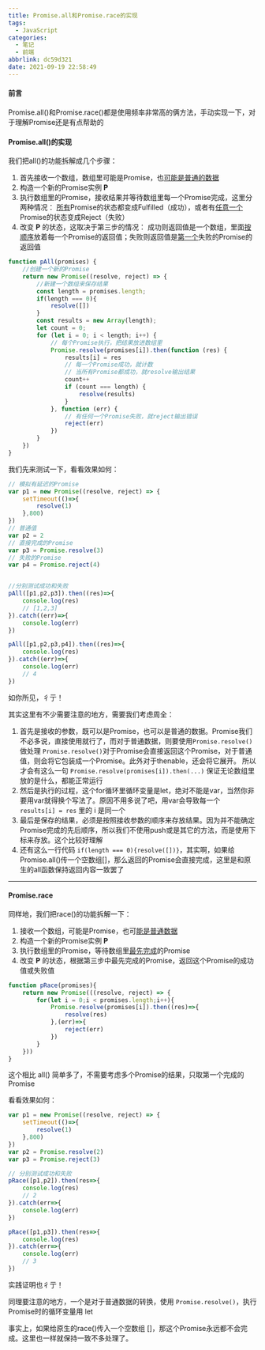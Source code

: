 ```yaml
---
title: Promise.all和Promise.race的实现
tags:
  - JavaScript
categories:
  - 笔记
  - 前端
abbrlink: dc59d321
date: 2021-09-19 22:58:49
---
```


#### 前言

Promise.all()和Promise.race()都是使用频率非常高的俩方法，手动实现一下，对于理解Promise还是有点帮助的

#### Promise.all()的实现

我们把all()的功能拆解成几个步骤：

1. 首先接收一个数组，数组里可能是Promise，也<u>可能是普通的数据</u>
2. 构造一个新的Promise实例 **P**
3. 执行数组里的Promise，接收结果并等待数组里每一个Promise完成，这里分两种情况：
   <u>所有</u>Promise的状态都变成Fulfilled（成功），或者有<u>任意一个</u>Promise的状态变成Reject（失败）
4. 改变 **P** 的状态，这取决于第三步的情况：
   成功则返回值是一个数组，里面<u>按顺序</u>放着每一个Promise的返回值；失败则返回值是<u>第一个</u>失败的Promise的返回值

```javascript
function pAll(promises) {
    //创建一个新的Promise
    return new Promise((resolve, reject) => {
        //新建一个数组来保存结果
        const length = promises.length;
        if(length === 0){
            resolve([])
        }
        const results = new Array(length);
        let count = 0;
        for (let i = 0; i < length; i++) {
            // 每个Promise执行，把结果放进数组里
            Promise.resolve(promises[i]).then(function (res) {
                results[i] = res
                // 每一个Promise成功，就计数
                // 当所有Promise都成功，就resolve输出结果
                count++
                if (count === length) {
                    resolve(results)
                }
            }, function (err) {
                // 有任何一个Promise失败，就reject输出错误
                reject(err)
            })
        }
    })
}
```

我们先来测试一下，看看效果如何：

```javascript
// 模拟有延迟的Promise
var p1 = new Promise((resolve, reject) => {
    setTimeout(()=>{
        resolve(1)
    },800)
})
// 普通值
var p2 = 2
// 直接完成的Promise
var p3 = Promise.resolve(3)
// 失败的Promise
var p4 = Promise.reject(4)


//分别测试成功和失败
pAll([p1,p2,p3]).then((res)=>{
    console.log(res)  
    // [1,2,3]
}).catch((err)=>{
    console.log(err)
})

pAll([p1,p2,p3,p4]).then((res)=>{
    console.log(res)
}).catch((err)=>{
    console.log(err)
    // 4
})
```

如你所见，彳亍！

其实这里有不少需要注意的地方，需要我们考虑周全：

1. 首先是接收的参数，既可以是Promise，也可以是普通的数据。Promise我们不必多说，直接使用就行了，而对于普通数据，则要使用`Promise.resolve()`做处理
   `Promise.resolve()`对于Promise会直接返回这个Promise，对于普通值，则会将它包装成一个Promise。此外对于thenable，还会将它展开。
   所以才会有这么一句 `Promise.resolve(promises[i]).then(...)` 保证无论数组里放的是什么，都能正常运行
2. 然后是执行的过程，这个for循环里循环变量是let，绝对不能是var，当然你非要用var就得换个写法了。原因不用多说了吧，用var会导致每一个 `results[i] = res` 里的 i 是同一个
3. 最后是保存的结果，必须是按照接收参数的顺序来存放结果。因为并不能确定Promise完成的先后顺序，所以我们不使用push或是其它的方法，而是使用下标来存放。这个比较好理解
4. 还有这么一行代码 `if(length === 0){resolve([])}`，其实啊，如果给Promise.all()传一个空数组[]，那么返回的Promise会直接完成，这里是和原生的all函数保持返回内容一致罢了

---

#### Promise.race

同样地，我们把race()的功能拆解一下：

1. 接收一个数组，可能是Promise，也可<u>能是普通数据</u>
2. 构造一个新的Promise实例 **P**
3. 执行数组里的Promise，等待数组里<u>最先完成</u>的Promise
4. 改变 **P** 的状态，根据第三步中最先完成的Promise，返回这个Promise的成功值或失败值

```javascript
function pRace(promises){
    return new Promise(((resolve, reject) => {
        for(let i = 0;i < promises.length;i++){
            Promise.resolve(promises[i]).then((res)=>{
                resolve(res)
            },(err)=>{
                reject(err)
            })
        }
    }))
}
```

这个相比 all() 简单多了，不需要考虑多个Promise的结果，只取第一个完成的Promise

看看效果如何：

```javascript
var p1 = new Promise((resolve, reject) => {
    setTimeout(()=>{
        resolve(1)
    },800)
})
var p2 = Promise.resolve(2)
var p3 = Promise.reject(3)

// 分别测试成功和失败
pRace([p1,p2]).then(res=>{
    console.log(res)
    // 2
}).catch(err=>{
    console.log(err)
})

pRace([p1,p3]).then(res=>{
    console.log(res)
}).catch(err=>{
    console.log(err)
    // 3
})
```

实践证明也彳亍！

同理要注意的地方，一个是对于普通数据的转换，使用 `Promise.resolve()`，执行Promise时的循环变量用 let

事实上，如果给原生的race()传入一个空数组 []，那这个Promise永远都不会完成。这里也一样就保持一致不多处理了。
